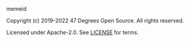 [comment]: <> (Don't edit this file!)
[comment]: <> (It is automatically updated after every release of https://github.com/47degrees/.github)
[comment]: <> (If you want to suggest a change, please open a PR or issue in that repository)

memeid

Copyright (c) 2019-2022 47 Degrees Open Source. All rights reserved.

Licensed under Apache-2.0. See [LICENSE](LICENSE.md) for terms.